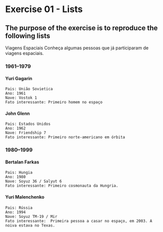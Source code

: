 # Exercise 01 - Lists

## The purpose of the exercise is to reproduce the following lists

Viagens Espaciais
Conheça algumas pessoas que já participaram de viagens espaciais.

 ### 1961–1979
#### Yuri Gagarin
    Pais: União Sovietica
    Ano: 1961
    Nave: Vostok 1
    Fato interessante: Primeiro homem no espaço


 #### John Glenn
    Pais: Estados Unidos
    Ano: 1962
    Nave: Friendship 7
    Fato interessante: Primeiro norte-americano em órbita

### 1980–1999
#### Bertalan Farkas
    Pais: Hungia
    Ano: 1980
    Nave: Soyuz 36 / Salyut 6
    Fato interessante: Primeiro cosmonauta da Hungria.

#### Yuri Malenchenko
    Pais: Rússia
    Ano: 1994
    Nave: Soyuz TM-19 / Mir
    Fato interessante:  Primeira pessoa a casar no espaço, em 2003. A noiva estava no Texas.
